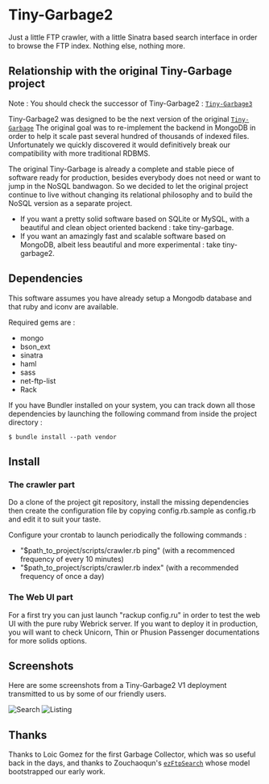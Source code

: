 Tiny-Garbage2
=============

Just a little FTP crawler, with a little Sinatra based search interface in order to browse the FTP index.
Nothing else, nothing more.

Relationship with the original Tiny-Garbage project
---------------------------------------------------

Note : You should check the successor of Tiny-Garbage2 : [`Tiny-Garbage3`](http://github.com/kisscool/tiny-garbage3)

Tiny-Garbage2 was designed to be the next version of the original [`Tiny-Garbage`](http://github.com/kisscool/tiny-garbage)
The original goal was to re-implement the backend in MongoDB in order to help it scale past several hundred of thousands of indexed files. Unfortunately we quickly discovered it would definitively break our compatibility with more traditional RDBMS.

The original Tiny-Garbage is already a complete and stable piece of software ready for production, besides everybody does not need or want to jump in the NoSQL bandwagon. So we decided to let the original project continue to live without changing its relational philosophy and to build the NoSQL version as a separate project.

* If you want a pretty solid software based on SQLite or MySQL, with a beautiful and clean object oriented backend : take tiny-garbage.
* If you want an amazingly fast and scalable software based on MongoDB, albeit less beautiful and more experimental : take tiny-garbage2.

Dependencies
------------

This software assumes you have already setup a Mongodb database and that ruby and iconv are available.

Required gems are :

* mongo
* bson_ext
* sinatra
* haml
* sass
* net-ftp-list
* Rack

If you have Bundler installed on your system, you can track down all those dependencies by launching the following command from inside the project directory :

	$ bundle install --path vendor

Install
-------

### The crawler part

Do a clone of the project git repository, install the missing dependencies then create the configuration file by copying config.rb.sample as config.rb and edit it to suit your taste.

Configure your crontab to launch periodically the following commands :

* "$path_to_project/scripts/crawler.rb ping" (with a recommenced frequency of every 10 minutes)
* "$path_to_project/scripts/crawler.rb index" (with a recommended frequency of once a day)


### The Web UI part

For a first try you can just launch "rackup config.ru" in order to test the web UI with the pure ruby Webrick server.
If you want to deploy it in production, you will want to check Unicorn, Thin or Phusion Passenger documentations for more solids options.

Screenshots
-----------

Here are some screenshots from a Tiny-Garbage2 V1 deployment transmitted to us by some of our friendly users.

![Search](https://github.com/downloads/kisscool/tiny-garbage2/garbage_1.png)
![Listing](https://github.com/downloads/kisscool/tiny-garbage2/garbage_2.png)


Thanks
------

Thanks to Loic Gomez for the first Garbage Collector, which was so useful back in the days, and thanks to Zouchaoqun's [`ezFtpSearch`](http://github.com/zouchaoqun/ezftpsearch) whose model bootstrapped our early work.

